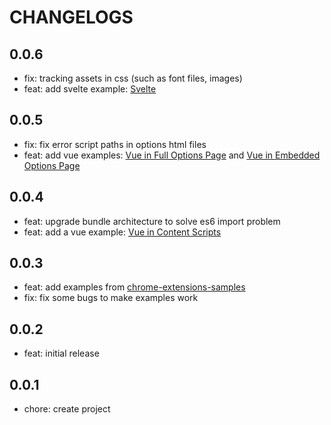 # CHANGELOGS

## 0.0.6

- fix: tracking assets in css (such as font files, images)
- feat: add svelte example: [Svelte](examples/svelte)

## 0.0.5

- fix: fix error script paths in options html files
- feat: add vue examples: [Vue in Full Options Page](examples/vue-full-options-page) and [Vue in Embedded Options Page](examples/vue-embedded-options-page)

## 0.0.4

- feat: upgrade bundle architecture to solve es6 import problem
- feat: add a vue example: [Vue in Content Scripts](examples/vue-content-scripts)

## 0.0.3

- feat: add examples from [chrome-extensions-samples](https://github.com/GoogleChrome/chrome-extensions-samples)
- fix: fix some bugs to make examples work

## 0.0.2

- feat: initial release

## 0.0.1

- chore: create project
